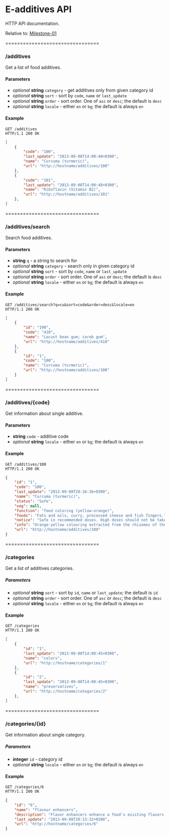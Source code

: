E-additives API
==================

HTTP API documentation.

Relative to: [Milestone-01](https://github.com/vexelon-dot-net/e-additives.server/issues/milestones)

================================
### /additives
Get a list of food additives.

#### Parameters 

  * *optional* **string** `category` - get additives only from given category id
  * *optional* **string** `sort` - sort by `code`, `name` or `last_update`
  * *optional* **string** `order` - sort order. One of `asc` or `desc`; the default is `desc`
  * *optional* **string** `locale` - either `en` or `bg`; the default is always `en`

#### Example

    GET /additives
    HTTP/1.1 200 OK
    
```json
[
    {
        "code": "100",
        "last_update": "2013-09-08T14:00:48+0300",
        "name": "Curcuma (turmeric)",
        "url": "http://hostname/additives/100"
    },
    {
        "code": "101",
        "last_update": "2013-09-08T14:00:48+0300",
        "name": "Riboflavin (Vitamin B2)",
        "url": "http://hostname/additives/101"
    },
]
```

================================
### /additives/search
Search food additives. 
    
#### Parameters

  * **string** `q` - a string to search for
  * *optional* **string** `category` - search only in given category id
  * *optional* **string** `sort` - sort by `code`, `name` or `last_update`
  * *optional* **string** `order` - sort order. One of `asc` or `desc`; the default is `desc`
  * *optional* **string** `locale` - either `en` or `bg`; the default is always `en`

#### Example

    GET /additives/search?q=cu&sort=code&order=desc&locale=en
    HTTP/1.1 200 OK
    
```json
[
    {
        "id": "190",
        "code": "410",
        "name": "Locust bean gum; carob gum",
        "url": "http://hostname/additives/410"
    },
    {
        "id": "1",
        "code": "100",
        "name": "Curcuma (turmeric)",
        "url": "http://hostname/additives/100"
    }
]
```

================================
### /additives/{code}
Get information about single additive.

#### Parameters

  * **string** `code` - additive code
  * *optional* **string** `locale` - either `en` or `bg`; the default is always `en`

#### Example

    GET /additives/100
    HTTP/1.1 200 OK

```json
{
    "id": "1",
    "code": "100",
    "last_update": "2013-09-08T20:16:36+0300",
    "name": "Curcuma (turmeric)",
    "status": "Safe",
    "veg": null,
    "function": "food coloring (yellow-orange)",
    "foods": "Fats and oils, curry, processed cheese and fish fingers.",
    "notice": "Safe in recommended doses. High doses should not be taken by people with gallstones, obstructive jaundice, acute bilious colic or toxic liver disorders.",
    "info": "Orange-yellow colouring extracted from the rhizomes of the turmeric plant.",
    "url": "http://hostname/additives/100"
}
```

================================
### /categories
Get a list of additives categories.

##### Parameters

  * *optional* **string** `sort` - sort by `id`, `name` or `last_update`; the default is `id`
  * *optional* **string** `order` - sort order. One of `asc` or `desc`; the default is `desc`
  * *optional* **string**  `locale` - either `en` or `bg`; the default is always `en`

#### Example

    GET /categories
    HTTP/1.1 200 OK

```json
[
    {
        "id": "1",
        "last_update": "2013-09-08T14:00:45+0300",
        "name": "colors",
        "url": "http://hostname/categories/1"
    },
    {
        "id": "2",
        "last_update": "2013-09-08T14:00:45+0300",
        "name": "preservatives",
        "url": "http://hostname/categories/2"
    },
]
```

================================
### /categories/{id}
Get information about single category.

##### Parameters


  * **integer** `id` - category id
  * *optional* **string** `locale` - either `en` or `bg`; the default is always `en`

#### Example

    GET /categories/6
    HTTP/1.1 200 OK

```json
{
    "id": "6",
    "name": "flavour enhancers",
    "description": "Flavor enhancers enhance a food's existing flavors. They may be extracted from natural sources (through distillation, solvent extraction, maceration, among other methods) or created artificially.",
    "last_update": "2013-09-08T20:13:32+0300",
    "url": "http://hostname/categories/6"
}
```
